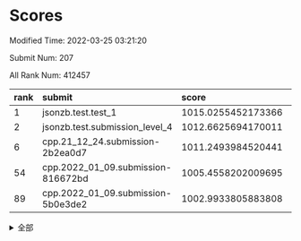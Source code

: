 # Scores

Modified Time: 2022-03-25 03:21:20

Submit Num: 207

All Rank Num: 412457

| rank |               submit               |       score        |       sigma        | pk_num |
| :--- | :--------------------------------- | :----------------- | :----------------- | :----- |
| 1    | jsonzb.test.test_1                 | 1015.0255452173366 | 0.8652439246916445 | 7972   |
| 2    | jsonzb.test.submission_level_4     | 1012.6625694170011 | 0.8023800458063685 | 7973   |
| 6    | cpp.21_12_24.submission-2b2ea0d7   | 1011.2493984520441 | 0.7819245555232551 | 7973   |
| 54   | cpp.2022_01_09.submission-816672bd | 1005.4558202009695 | 0.7393229751284964 | 7966   |
| 89   | cpp.2022_01_09.submission-5b0e3de2 | 1002.9933805883808 | 0.7110136930989378 | 7976   |


<details>
<summary>全部</summary>

| rank |                 submit                 |       score        |       sigma        | pk_num |
| :--- | :------------------------------------- | :----------------- | :----------------- | :----- |
| 1    | jsonzb.test.test_1                     | 1015.0255452173366 | 0.8652439246916445 | 7972   |
| 2    | jsonzb.test.submission_level_4         | 1012.6625694170011 | 0.8023800458063685 | 7973   |
| 3    | gobigger.level_3.submission_level_3_36 | 1011.5041811225552 | 0.7958786661975752 | 7971   |
| 4    | gobigger.level_3.submission_level_3_11 | 1011.4640609158939 | 0.7518644436005277 | 7969   |
| 5    | gobigger.level_3.submission_level_3_49 | 1011.3399613145933 | 0.7599358990817505 | 7970   |
| 6    | cpp.21_12_24.submission-2b2ea0d7       | 1011.2493984520441 | 0.7819245555232551 | 7973   |
| 7    | gobigger.level_3.submission_level_3_26 | 1010.9215274652655 | 0.7672214854401893 | 7972   |
| 8    | gobigger.level_3.submission_level_3_23 | 1010.8674563304057 | 0.7698697616275852 | 7974   |
| 9    | gobigger.level_3.submission_level_3_22 | 1010.778602285686  | 0.7614073224133878 | 7966   |
| 10   | gobigger.level_3.submission_level_3_40 | 1010.6892834684335 | 0.7695165663928271 | 7975   |
| 11   | gobigger.level_3.submission_level_3_25 | 1010.6490542776598 | 0.7458132559462392 | 7977   |
| 12   | gobigger.level_3.submission_level_3_30 | 1010.6190568369752 | 0.7682653455243476 | 7970   |
| 13   | gobigger.level_3.submission_level_3_43 | 1010.6137051690573 | 0.7616054445069699 | 7978   |
| 14   | gobigger.level_3.submission_level_3_10 | 1010.5991295385885 | 0.753944966351312  | 7970   |
| 15   | gobigger.level_3.submission_level_3_13 | 1010.5320262087187 | 0.7528528788812013 | 7969   |
| 16   | gobigger.level_3.submission_level_3_15 | 1010.5084171657069 | 0.7603621137739175 | 7972   |
| 17   | gobigger.level_3.submission_level_3_5  | 1010.4683014944294 | 0.7403791596241177 | 7973   |
| 18   | gobigger.level_3.submission_level_3_28 | 1010.4625136460236 | 0.7608054480191051 | 7970   |
| 19   | gobigger.level_3.submission_level_3_21 | 1010.3741238535158 | 0.778296119017806  | 7967   |
| 20   | gobigger.level_3.submission_level_3_6  | 1010.241202561073  | 0.7409976040538773 | 7966   |
| 21   | gobigger.level_3.submission_level_3_7  | 1010.192178921028  | 0.7688186482147171 | 7968   |
| 22   | gobigger.level_3.submission_level_3_34 | 1010.1846270359085 | 0.7641073231679434 | 7971   |
| 23   | gobigger.level_3.submission_level_3_46 | 1010.1789259621909 | 0.7580591208187698 | 7973   |
| 24   | gobigger.level_3.submission_level_3_19 | 1010.1744955486615 | 0.7509620341195197 | 7970   |
| 25   | gobigger.level_3.submission_level_3_35 | 1010.0893972635206 | 0.7721050269501443 | 7971   |
| 26   | gobigger.level_3.submission_level_3_4  | 1010.0558430167846 | 0.7535868629909505 | 7973   |
| 27   | gobigger.level_3.submission_level_3_44 | 1009.9926969160505 | 0.7415364949495441 | 7969   |
| 28   | gobigger.level_3.submission_level_3_45 | 1009.9198226892757 | 0.7564358042397005 | 7969   |
| 29   | gobigger.level_3.submission_level_3_9  | 1009.9034703860793 | 0.7567432444104564 | 7967   |
| 30   | gobigger.level_3.submission_level_3_18 | 1009.8875993045746 | 0.7597619345371168 | 7970   |
| 31   | gobigger.level_3.submission_level_3_3  | 1009.7230805457267 | 0.7615030578509017 | 7970   |
| 32   | gobigger.level_3.submission_level_3_27 | 1009.7214478138111 | 0.7517394575313275 | 7973   |
| 33   | gobigger.level_3.submission_level_3_37 | 1009.6827783528795 | 0.7459450317515574 | 7970   |
| 34   | gobigger.level_3.submission_level_3_12 | 1009.6761153872928 | 0.7451336924929387 | 7970   |
| 35   | gobigger.level_3.submission_level_3_42 | 1009.4039966465047 | 0.7536819094612227 | 7970   |
| 36   | gobigger.level_3.submission_level_3_17 | 1009.3640338226121 | 0.7475090959391567 | 7970   |
| 37   | gobigger.level_3.submission_level_3_48 | 1009.3116786384252 | 0.7457090393838417 | 7972   |
| 38   | gobigger.level_3.submission_level_3_41 | 1009.3002891576779 | 0.7545583376892311 | 7968   |
| 39   | gobigger.level_3.submission_level_3_24 | 1009.2707716167195 | 0.7419087331737823 | 7971   |
| 40   | gobigger.level_3.submission_level_3_32 | 1009.265964718825  | 0.7729404214386303 | 7963   |
| 41   | gobigger.level_3.submission_level_3_31 | 1009.2637373786771 | 0.7553990631951802 | 7974   |
| 42   | gobigger.level_3.submission_level_3_14 | 1009.2476903886343 | 0.7352016461104607 | 7971   |
| 43   | gobigger.level_3.submission_level_3_20 | 1009.2089573034776 | 0.7499943111980202 | 7971   |
| 44   | gobigger.level_3.submission_level_3_8  | 1009.202783902854  | 0.739486183920662  | 7966   |
| 45   | gobigger.level_3.submission_level_3_39 | 1009.1986040230512 | 0.7585891051325977 | 7968   |
| 46   | gobigger.level_3.submission_level_3_2  | 1009.0471361315068 | 0.752279278456865  | 7969   |
| 47   | gobigger.level_3.submission_level_3_33 | 1008.7823541842095 | 0.7451222868824667 | 7973   |
| 48   | gobigger.level_3.submission_level_3_38 | 1008.7539494764507 | 0.7507784379455191 | 7973   |
| 49   | gobigger.level_3.submission_level_3_16 | 1008.746710069267  | 0.7377543162064335 | 7975   |
| 50   | gobigger.level_3.submission_level_3_1  | 1008.680939500612  | 0.7715791451499746 | 7971   |
| 51   | gobigger.level_3.submission_level_3_0  | 1008.659600212746  | 0.7388226120261715 | 7978   |
| 52   | gobigger.level_3.submission_level_3_47 | 1008.475865150289  | 0.7662683090071931 | 7968   |
| 53   | gobigger.level_3.submission_level_3_29 | 1008.3611568640912 | 0.7416072282281373 | 7971   |
| 54   | cpp.2022_01_09.submission-816672bd     | 1005.4558202009695 | 0.7393229751284964 | 7966   |
| 55   | gobigger.level_1.submission_level_1_19 | 1004.7380331105268 | 0.720445105304549  | 7970   |
| 56   | gobigger.level_1.submission_level_1_49 | 1004.5709353961516 | 0.7197821527026333 | 7969   |
| 57   | gobigger.level_1.submission_level_1_35 | 1004.4715887319696 | 0.7142620658916968 | 7970   |
| 58   | gobigger.level_1.submission_level_1_2  | 1004.3673922864666 | 0.7194291817669685 | 7971   |
| 59   | gobigger.level_1.submission_level_1_4  | 1004.2478219643124 | 0.7113267008023071 | 7976   |
| 60   | gobigger.level_1.submission_level_1_0  | 1004.1341286146259 | 0.7240907951340486 | 7968   |
| 61   | gobigger.level_1.submission_level_1_40 | 1004.0668994301593 | 0.7175199099443232 | 7968   |
| 62   | gobigger.level_1.submission_level_1_14 | 1004.0271725490741 | 0.717811957275723  | 7971   |
| 63   | gobigger.level_1.submission_level_1_1  | 1004.0177739804109 | 0.7132123275858173 | 7975   |
| 64   | gobigger.level_1.submission_level_1_10 | 1004.0080108981532 | 0.7271626780331959 | 7965   |
| 65   | gobigger.level_1.submission_level_1_41 | 1004.0030846596123 | 0.7057207111547338 | 7968   |
| 66   | gobigger.level_1.submission_level_1_37 | 1003.999168367914  | 0.7065226622650556 | 7966   |
| 67   | gobigger.level_1.submission_level_1_8  | 1003.9497066166322 | 0.7208184696145894 | 7972   |
| 68   | gobigger.level_1.submission_level_1_3  | 1003.8552949862683 | 0.7218447881001557 | 7971   |
| 69   | gobigger.level_1.submission_level_1_23 | 1003.8301531455503 | 0.7166951581406066 | 7968   |
| 70   | gobigger.level_1.submission_level_1_9  | 1003.8028524055544 | 0.7051127854253506 | 7968   |
| 71   | gobigger.level_1.submission_level_1_27 | 1003.6472672831721 | 0.7074137164114562 | 7967   |
| 72   | gobigger.level_1.submission_level_1_13 | 1003.6299253199862 | 0.7161050376764059 | 7970   |
| 73   | gobigger.level_1.submission_level_1_12 | 1003.5688500524568 | 0.7295260429938427 | 7972   |
| 74   | gobigger.level_1.submission_level_1_24 | 1003.5374903384991 | 0.7048742429992199 | 7971   |
| 75   | gobigger.level_1.submission_level_1_36 | 1003.4658563180727 | 0.7151091019356601 | 7970   |
| 76   | gobigger.level_1.submission_level_1_42 | 1003.4454460739541 | 0.7170754589428785 | 7971   |
| 77   | gobigger.level_1.submission_level_1_17 | 1003.4217625475517 | 0.7135858795713437 | 7971   |
| 78   | gobigger.level_1.submission_level_1_38 | 1003.4198455874632 | 0.716449527223767  | 7969   |
| 79   | gobigger.level_1.submission_level_1_22 | 1003.3938851953087 | 0.7270625879078292 | 7971   |
| 80   | gobigger.level_1.submission_level_1_44 | 1003.3428022138124 | 0.7155009910059539 | 7966   |
| 81   | gobigger.level_1.submission_level_1_32 | 1003.3044116911585 | 0.7159454863079765 | 7966   |
| 82   | gobigger.level_1.submission_level_1_28 | 1003.2940301166338 | 0.7251219739649721 | 7969   |
| 83   | gobigger.level_1.submission_level_1_26 | 1003.2733753350567 | 0.7269795802783158 | 7971   |
| 84   | gobigger.level_1.submission_level_1_34 | 1003.2481863114316 | 0.7202624225546485 | 7970   |
| 85   | gobigger.level_1.submission_level_1_30 | 1003.2211498569712 | 0.7265696232755532 | 7968   |
| 86   | gobigger.level_1.submission_level_1_21 | 1003.0197389681703 | 0.7051258448050297 | 7969   |
| 87   | gobigger.level_1.submission_level_1_7  | 1003.0048920627156 | 0.7070996130640069 | 7970   |
| 88   | gobigger.level_1.submission_level_1_45 | 1003.0036191544158 | 0.7180696283318768 | 7968   |
| 89   | cpp.2022_01_09.submission-5b0e3de2     | 1002.9933805883808 | 0.7110136930989378 | 7976   |
| 90   | gobigger.level_1.submission_level_1_6  | 1002.9832311724176 | 0.7190901857762018 | 7973   |
| 91   | gobigger.level_1.submission_level_1_39 | 1002.8826169246313 | 0.7177608486576763 | 7969   |
| 92   | gobigger.level_1.submission_level_1_47 | 1002.8718217083449 | 0.7121805717287601 | 7972   |
| 93   | gobigger.level_1.submission_level_1_5  | 1002.833308471469  | 0.7142007058065396 | 7970   |
| 94   | gobigger.level_1.submission_level_1_33 | 1002.8279772553641 | 0.7144681676673048 | 7970   |
| 95   | gobigger.level_1.submission_level_1_31 | 1002.780403358582  | 0.7179222323867166 | 7967   |
| 96   | gobigger.level_1.submission_level_1_29 | 1002.713427830983  | 0.7044238097772954 | 7979   |
| 97   | gobigger.level_1.submission_level_1_25 | 1002.7008203577868 | 0.7061387240017707 | 7970   |
| 98   | gobigger.level_1.submission_level_1_46 | 1002.4270139568018 | 0.7158039237891348 | 7972   |
| 99   | gobigger.level_1.submission_level_1_16 | 1002.3789448570958 | 0.704907063980541  | 7970   |
| 100  | gobigger.level_1.submission_level_1_43 | 1002.3663572905117 | 0.7142551730632143 | 7966   |
| 101  | gobigger.level_1.submission_level_1_20 | 1002.2655033374729 | 0.7169111417337491 | 7972   |
| 102  | gobigger.level_1.submission_level_1_11 | 1002.1123517303796 | 0.7172071510322932 | 7965   |
| 103  | gobigger.level_1.submission_level_1_48 | 1002.0400734941657 | 0.7147795144949276 | 7969   |
| 104  | gobigger.level_1.submission_level_1_18 | 1001.879944110168  | 0.7029131623426541 | 7970   |
| 105  | gobigger.level_1.submission_level_1_15 | 1001.8718561760098 | 0.7152361383020325 | 7962   |
| 106  | gobigger.random.submission_random_31   | 997.6855079846415  | 0.7156263372396295 | 7970   |
| 107  | gobigger.random.submission_random_49   | 997.3947529263676  | 0.7201738704137726 | 7972   |
| 108  | gobigger.random.submission_random_41   | 997.2500680341938  | 0.7098438866216602 | 7969   |
| 109  | gobigger.random.submission_random_19   | 997.0379070087267  | 0.7165330688571859 | 7967   |
| 110  | gobigger.random.submission_random_24   | 996.8886965581946  | 0.7016961772738733 | 7970   |
| 111  | gobigger.random.submission_random_13   | 996.8599647314632  | 0.7212474367071233 | 7968   |
| 112  | gobigger.random.submission_random_20   | 996.7781702706454  | 0.7174877530968292 | 7965   |
| 113  | gobigger.random.submission_random_8    | 996.7662591478636  | 0.7053046931939125 | 7972   |
| 114  | gobigger.random.submission_random_2    | 996.6708624893043  | 0.7125575916959463 | 7971   |
| 115  | gobigger.random.submission_random_12   | 996.6438708099639  | 0.69667868960117   | 7970   |
| 116  | gobigger.random.submission_random_45   | 996.581514556575   | 0.7149360204100775 | 7970   |
| 117  | gobigger.random.submission_random_1    | 996.5497578047111  | 0.7102631849107125 | 7971   |
| 118  | gobigger.random.submission_random_29   | 996.4715973271626  | 0.7042196212925278 | 7972   |
| 119  | gobigger.random.submission_random_17   | 996.4375688240765  | 0.7041051864963936 | 7971   |
| 120  | gobigger.random.submission_random_4    | 996.4028793351711  | 0.7142653331978875 | 7965   |
| 121  | gobigger.random.submission_random_15   | 996.357899287613   | 0.7093060614698407 | 7965   |
| 122  | gobigger.random.submission_random_18   | 996.3160700616982  | 0.7151916310483039 | 7968   |
| 123  | gobigger.random.submission_random_35   | 996.296947992978   | 0.7014659368250934 | 7977   |
| 124  | gobigger.random.submission_random_44   | 996.269759824414   | 0.7113447162546491 | 7977   |
| 125  | gobigger.random.submission_random_37   | 996.2696681923788  | 0.6977675079290612 | 7970   |
| 126  | gobigger.random.submission_random_39   | 996.266666014192   | 0.7164699939946199 | 7979   |
| 127  | gobigger.random.submission_random_30   | 996.2626369120653  | 0.7032926523430159 | 7970   |
| 128  | gobigger.random.submission_random_43   | 996.2496372782626  | 0.7033889916422446 | 7967   |
| 129  | gobigger.random.submission_random_11   | 996.2486133773447  | 0.6992716204144931 | 7973   |
| 130  | gobigger.random.submission_random_23   | 996.2433496556096  | 0.6949261340940304 | 7967   |
| 131  | gobigger.random.submission_random_7    | 996.1633603143194  | 0.720658788884643  | 7970   |
| 132  | gobigger.random.submission_random_21   | 996.0717874331451  | 0.713365591853141  | 7968   |
| 133  | gobigger.random.submission_random_40   | 996.004194121266   | 0.7189086042280102 | 7971   |
| 134  | gobigger.random.submission_random_5    | 995.9529147270802  | 0.7113203836786376 | 7969   |
| 135  | gobigger.random.submission_random_28   | 995.946192767594   | 0.7168635296235465 | 7967   |
| 136  | gobigger.random.submission_random_27   | 995.9403137009048  | 0.7131987541405304 | 7968   |
| 137  | gobigger.random.submission_random_48   | 995.9382089316668  | 0.7085717736880023 | 7967   |
| 138  | gobigger.random.submission_random_14   | 995.9302410829192  | 0.7314077231731824 | 7965   |
| 139  | gobigger.random.submission_random_38   | 995.879836749954   | 0.6977760871546892 | 7975   |
| 140  | gobigger.random.submission_random_32   | 995.8668359826592  | 0.7161301630715984 | 7969   |
| 141  | gobigger.random.submission_random_9    | 995.8070947184342  | 0.7203178296966951 | 7970   |
| 142  | gobigger.random.submission_random_6    | 995.7944482010739  | 0.7151407903875171 | 7968   |
| 143  | gobigger.random.submission_random_36   | 995.7697801291272  | 0.6995418295002588 | 7972   |
| 144  | gobigger.random.submission_random_47   | 995.7463919214434  | 0.7011464013255437 | 7972   |
| 145  | gobigger.random.submission_random_0    | 995.68024045132    | 0.7149908020984889 | 7973   |
| 146  | gobigger.random.submission_random_16   | 995.6379500077563  | 0.7022410712982551 | 7972   |
| 147  | gobigger.random.submission_random_3    | 995.4248100920086  | 0.7092600714017046 | 7968   |
| 148  | gobigger.random.submission_random_46   | 995.1387479491019  | 0.7094506018536375 | 7969   |
| 149  | gobigger.random.submission_random_33   | 995.1296788126967  | 0.7075089861850332 | 7969   |
| 150  | gobigger.random.submission_random_42   | 995.1189697911088  | 0.7212060040687447 | 7970   |
| 151  | gobigger.random.submission_random_10   | 994.9688238055049  | 0.718292313543028  | 7973   |
| 152  | gobigger.random.submission_random_34   | 994.9142416477101  | 0.7175983610364427 | 7971   |
| 153  | gobigger.random.submission_random_22   | 994.873302595298   | 0.7169908622726779 | 7968   |
| 154  | gobigger.random.submission_random_26   | 994.8725878758197  | 0.706326858308098  | 7968   |
| 155  | gobigger.random.submission_random_25   | 994.6470966837045  | 0.7149224297521396 | 7967   |
| 156  | gobigger.level_2.submission_level_2_21 | 993.5120217463847  | 0.7212381174903774 | 7973   |
| 157  | gobigger.level_2.submission_level_2_29 | 993.404321869526   | 0.7392833856716552 | 7973   |
| 158  | gobigger.level_2.submission_level_2_9  | 993.1877738346095  | 0.7457643352789269 | 7967   |
| 159  | gobigger.level_2.submission_level_2_22 | 993.1477529550127  | 0.7438723109835069 | 7973   |
| 160  | gobigger.level_2.submission_level_2_30 | 993.1433546476666  | 0.7286024260833616 | 7973   |
| 161  | gobigger.level_2.submission_level_2_6  | 993.135309629556   | 0.745139389301832  | 7965   |
| 162  | gobigger.level_2.submission_level_2_19 | 993.1296127175749  | 0.7460040147881576 | 7972   |
| 163  | gobigger.level_2.submission_level_2_48 | 993.0990161491961  | 0.7348545310825968 | 7976   |
| 164  | gobigger.level_2.submission_level_2_43 | 992.9722707921183  | 0.7518455929074762 | 7974   |
| 165  | gobigger.level_2.submission_level_2_2  | 992.8710041210387  | 0.7462813707854019 | 7971   |
| 166  | gobigger.level_2.submission_level_2_44 | 992.8516136678132  | 0.7236063985564115 | 7970   |
| 167  | gobigger.level_2.submission_level_2_26 | 992.8119813263005  | 0.7524362167842767 | 7969   |
| 168  | gobigger.level_2.submission_level_2_8  | 992.7709857153876  | 0.73746129437327   | 7971   |
| 169  | gobigger.level_2.submission_level_2_20 | 992.6635338830798  | 0.7438640775379125 | 7970   |
| 170  | gobigger.level_2.submission_level_2_47 | 992.586089295192   | 0.7355337963146202 | 7975   |
| 171  | gobigger.level_2.submission_level_2_5  | 992.5475338528686  | 0.7374682883007218 | 7969   |
| 172  | gobigger.level_2.submission_level_2_39 | 992.4856801245273  | 0.7501533350492939 | 7965   |
| 173  | gobigger.level_2.submission_level_2_34 | 992.4556782107181  | 0.7449731252316154 | 7969   |
| 174  | gobigger.level_2.submission_level_2_13 | 992.44881540104    | 0.7550990899108224 | 7970   |
| 175  | gobigger.level_2.submission_level_2_32 | 992.4392543226593  | 0.7397079343490066 | 7967   |
| 176  | gobigger.level_2.submission_level_2_45 | 992.3666419142537  | 0.737361373367059  | 7971   |
| 177  | gobigger.level_2.submission_level_2_33 | 992.3660451669507  | 0.7343105706976558 | 7961   |
| 178  | gobigger.level_2.submission_level_2_18 | 992.2526208360573  | 0.7581076300769708 | 7974   |
| 179  | gobigger.level_2.submission_level_2_17 | 992.1336226933798  | 0.7566975952823839 | 7970   |
| 180  | gobigger.level_2.submission_level_2_49 | 992.0871615176882  | 0.7461589443715132 | 7968   |
| 181  | gobigger.level_2.submission_level_2_10 | 992.0138214109066  | 0.7417146628412596 | 7968   |
| 182  | gobigger.level_2.submission_level_2_16 | 991.9487119337001  | 0.7284943245368147 | 7971   |
| 183  | gobigger.level_2.submission_level_2_1  | 991.903922077713   | 0.7599208013632212 | 7973   |
| 184  | gobigger.level_2.submission_level_2_31 | 991.8883110763993  | 0.7488773303065364 | 7971   |
| 185  | gobigger.level_2.submission_level_2_27 | 991.8603418512746  | 0.7580966771046742 | 7970   |
| 186  | gobigger.level_2.submission_level_2_42 | 991.8269042815234  | 0.746130636831177  | 7970   |
| 187  | gobigger.level_2.submission_level_2_41 | 991.8080849243038  | 0.7442637853645426 | 7968   |
| 188  | gobigger.level_2.submission_level_2_40 | 991.7808614551411  | 0.7517606119427667 | 7970   |
| 189  | gobigger.level_2.submission_level_2_35 | 991.7587754225015  | 0.7406401468854169 | 7970   |
| 190  | gobigger.level_2.submission_level_2_3  | 991.7379401700366  | 0.755488152906713  | 7972   |
| 191  | gobigger.level_2.submission_level_2_23 | 991.7154041812385  | 0.7488450333327951 | 7972   |
| 192  | gobigger.level_2.submission_level_2_15 | 991.7081701925867  | 0.7291444509554615 | 7967   |
| 193  | gobigger.level_2.submission_level_2_28 | 991.7030901586547  | 0.740022424546866  | 7970   |
| 194  | gobigger.level_2.submission_level_2_4  | 991.6942792601501  | 0.7362755963762897 | 7969   |
| 195  | gobigger.level_2.submission_level_2_24 | 991.6353848664368  | 0.7386113176945798 | 7970   |
| 196  | gobigger.level_2.submission_level_2_46 | 991.60955533124    | 0.7521607140242312 | 7971   |
| 197  | gobigger.level_2.submission_level_2_12 | 991.4809079849209  | 0.7838665770419089 | 7968   |
| 198  | gobigger.level_2.submission_level_2_38 | 991.3701037011087  | 0.7528135347072844 | 7971   |
| 199  | gobigger.level_2.submission_level_2_36 | 991.2543331494277  | 0.7462080083846003 | 7974   |
| 200  | gobigger.level_2.submission_level_2_25 | 991.1805377403932  | 0.7601035969864441 | 7973   |
| 201  | gobigger.level_2.submission_level_2_0  | 991.0315722129579  | 0.7867278861612409 | 7973   |
| 202  | gobigger.level_2.submission_level_2_7  | 990.9306636555503  | 0.8013007840101178 | 7973   |
| 203  | gobigger.level_2.submission_level_2_14 | 990.7293005367484  | 0.7728686682177309 | 7970   |
| 204  | gobigger.level_2.submission_level_2_37 | 990.5511997879289  | 0.7526935230521254 | 7971   |
| 205  | gobigger.level_2.submission_level_2_11 | 989.7613891675165  | 0.7406775328547981 | 7970   |
| 206  | gobigger.none.submission_none_0        | 980.4546253478372  | 1.24021631979873   | 7971   |
| 207  | gobigger.none.submission_none_1        | 975.9390032382063  | 1.4883476689873616 | 7968   |

</details>